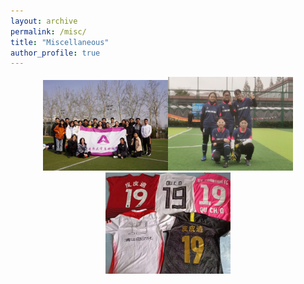 ```yaml
---
layout: archive
permalink: /misc/
title: "Miscellaneous"
author_profile: true
---
```


<center class="half">
    <img src="/images/misc_img/IMG_9236.JPG" width="200"/><img src="/images/misc_img/IMG_2310.JPG" width="200"/><img src="/images/misc_img/IMG_9239.JPG" width="200"/>
</center>
